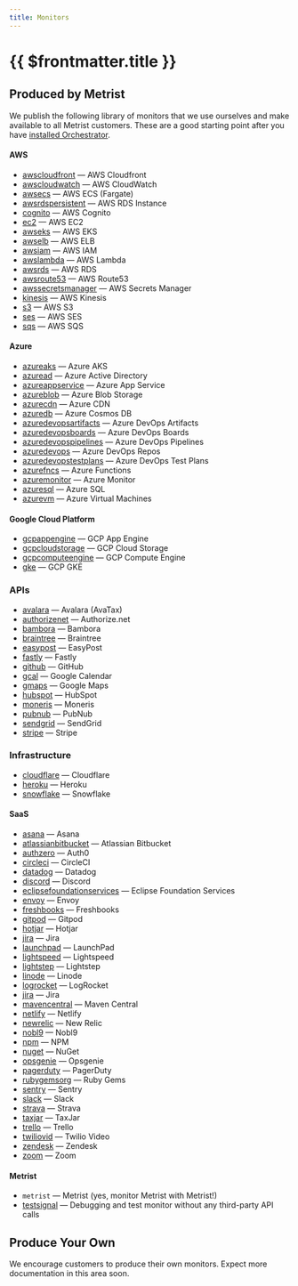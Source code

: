 ```yaml
---
title: Monitors
---
```


# {{ $frontmatter.title }}

## Produced by Metrist

We publish the following library of monitors that we use ourselves and make available to all Metrist customers. These are a good starting point after you have [installed Orchestrator](/guides/orchestrator-installation).

#### AWS

* [awscloudfront](/monitors/awscloudfront) — AWS Cloudfront
* [awscloudwatch](/monitors/awscloudwatch) — AWS CloudWatch
* [awsecs](/monitors/awsecs) — AWS ECS (Fargate)
* [awsrdspersistent](/monitors/awsrdspersistent) — AWS RDS Instance
* [cognito](/monitors/cognito) — AWS Cognito
* [ec2](/monitors/ec2) — AWS EC2
* [awseks](/monitors/awseks) — AWS EKS
* [awselb](/monitors/awselb) — AWS ELB
* [awsiam](/monitors/awsiam) — AWS IAM
* [awslambda](/monitors/awslambda) — AWS Lambda
* [awsrds](/monitors/awsrds) — AWS RDS
* [awsroute53](/monitors/awsroute53) — AWS Route53
* [awssecretsmanager](/monitors/awssecretsmanager) — AWS Secrets Manager
* [kinesis](/monitors/kinesis) — AWS Kinesis
* [s3](/monitors/s3) — AWS S3
* [ses](/monitors/ses) — AWS SES
* [sqs](/monitors/sqs) — AWS SQS

#### Azure

* [azureaks](/monitors/azureaks) — Azure AKS
* [azuread](/monitors/azuread) — Azure Active Directory
* [azureappservice](/monitors/azureappservice) — Azure App Service
* [azureblob](/monitors/azureblob) — Azure Blob Storage
* [azurecdn](/monitors/azurecdn) — Azure CDN
* [azuredb](/monitors/azuredb) — Azure Cosmos DB
* [azuredevopsartifacts](/monitors/azuredevopsartifacts) — Azure DevOps Artifacts
* [azuredevopsboards](/monitors/azuredevopsboards) — Azure DevOps Boards
* [azuredevopspipelines](/monitors/azuredevopspipelines) — Azure DevOps Pipelines
* [azuredevops](/monitors/azuredevops) — Azure DevOps Repos
* [azuredevopstestplans](/monitors/azuredevopstestplans) — Azure DevOps Test Plans
* [azurefncs](/monitors/azurefncs) — Azure Functions
* [azuremonitor](/monitors/azuremonitor) — Azure Monitor
* [azuresql](/monitors/azuresql) — Azure SQL
* [azurevm](/monitors/azurevm) — Azure Virtual Machines

#### Google Cloud Platform

* [gcpappengine](/monitors/gcpappengine) — GCP App Engine
* [gcpcloudstorage](/monitors/gcpcloudstorage) — GCP Cloud Storage
* [gcpcomputeengine](/monitors/gcpcomputeengine) — GCP Compute Engine
* [gke](/monitors/gke) — GCP GKE

### APIs

* [avalara](/monitors/avalara) — Avalara (AvaTax)
* [authorizenet](/monitors/authorizenet) — Authorize.net
* [bambora](/monitors/bambora) — Bambora
* [braintree](/monitors/braintree) — Braintree
* [easypost](/monitors/easypost) — EasyPost
* [fastly](/monitors/fastly) — Fastly
* [github](/monitors/github) — GitHub
* [gcal](/monitors/gcal) — Google Calendar
* [gmaps](/monitors/gmaps) — Google Maps
* [hubspot](/monitors/hubspot) — HubSpot
* [moneris](/monitors/moneris) — Moneris
* [pubnub](/monitors/pubnub) — PubNub
* [sendgrid](/monitors/sendgrid) — SendGrid
* [stripe](/monitors/stripe) — Stripe

### Infrastructure

* [cloudflare](/monitors/cloudflare) — Cloudflare
* [heroku](/monitors/heroku) — Heroku
* [snowflake](/monitors/snowflake) — Snowflake

#### SaaS

* [asana](/monitors/asana) — Asana
* [atlassianbitbucket](/monitors/atlassianbitbucket) — Atlassian Bitbucket
* [authzero](/monitors/authzero) — Auth0
* [circleci](/monitors/circleci) — CircleCI
* [datadog](/monitors/datadog) — Datadog
* [discord](/monitors/discord) — Discord
* [eclipsefoundationservices](/monitors/eclipsefoundationservices) — Eclipse Foundation Services
* [envoy](/monitors/envoy) — Envoy
* [freshbooks](/monitors/freshbooks) — Freshbooks
* [gitpod](/monitors/gitpod) — Gitpod
* [hotjar](/monitors/hotjar) — Hotjar
* [jira](/monitors/jira) — Jira
* [launchpad](/monitors/launchpad) — LaunchPad
* [lightspeed](/monitors/lightspeed) — Lightspeed
* [lightstep](/monitors/lightstep) — Lightstep
* [linode](/monitors/linode) — Linode
* [logrocket](/monitors/logrocket) — LogRocket
* [jira](/monitors/jira) — Jira
* [mavencentral](/monitors/mavencentral) — Maven Central
* [netlify](/monitors/netlify) — Netlify
* [newrelic](/monitors/newrelic) — New Relic
* [nobl9](/monitors/nobl9) — Nobl9
* [npm](/monitors/npm) — NPM
* [nuget](/monitors/nuget) — NuGet
* [opsgenie](/monitors/opsgenie) — Opsgenie
* [pagerduty](/monitors/pagerduty) — PagerDuty
* [rubygemsorg](/monitors/rubygemsorg) — Ruby Gems
* [sentry](/monitors/sentry) — Sentry
* [slack](/monitors/slack) — Slack
* [strava](/monitors/strava) — Strava
* [taxjar](/monitors/taxjar) — TaxJar
* [trello](/monitors/trello) — Trello
* [twiliovid](/monitors/twiliovid) — Twilio Video
* [zendesk](/monitors/zendesk) — Zendesk
* [zoom](/monitors/zoom) — Zoom

#### Metrist

* `metrist` — Metrist (yes, monitor Metrist with Metrist!)
* [testsignal](/monitors/testsignal) — Debugging and test monitor without any third-party API calls

## Produce Your Own <Badge type="warning" text="experimental" />

We encourage customers to produce their own monitors. Expect more documentation in this area soon.
